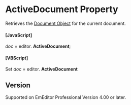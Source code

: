 # ActiveDocument Property

Retrieves the [Document Object](../document/index) for the current document.

#### \[JavaScript\]

_doc_ = editor. **ActiveDocument**;

#### \[VBScript\]

Set _doc_ = editor. **ActiveDocument**

## Version

Supported on EmEditor Professional Version 4.00 or later.